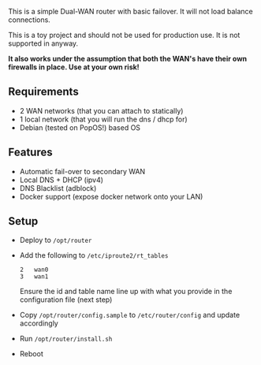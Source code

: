
This is a simple Dual-WAN router with basic failover. It will not load balance connections.

This is a toy project and should not be used for production use. It is not supported in anyway.

**It also works under the assumption that both the WAN's have their own firewalls in place. Use at your own risk!**

## Requirements

 * 2 WAN networks (that you can attach to statically)
 * 1 local network (that you will run the dns / dhcp for)
 * Debian (tested on PopOS!) based OS

## Features

 * Automatic fail-over to secondary WAN
 * Local DNS + DHCP (ipv4)
 * DNS Blacklist (adblock)
 * Docker support (expose docker network onto your LAN)

## Setup

 * Deploy to `/opt/router`
 * Add the following to `/etc/iproute2/rt_tables` 

    ```
    2	wan0
    3	wan1
    ```

    Ensure the id and table name line up with what you provide in the configuration file (next step)

 * Copy `/opt/router/config.sample` to `/etc/router/config` and update accordingly
 * Run `/opt/router/install.sh`
 * Reboot
